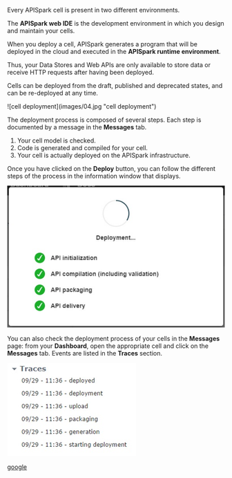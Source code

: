 
Every APISpark cell is present in two different environments.

The **APISpark web IDE** is the development environment in which you design and maintain your cells.

When you deploy a cell, APISpark generates a program that will be deployed in the cloud and executed in the **APISpark runtime environment**.

Thus, your Data Stores and Web APIs are only available to store data or receive HTTP requests after having been deployed.

Cells can be deployed from the draft, published and deprecated states, and can be re-deployed at any time.

<!-- TODO center -->![cell deployment](images/04.jpg "cell deployment")

The deployment process is composed of several steps. Each step is documented by a message in the **Messages** tab.

1. Your cell model is checked.  
2. Code is generated  and compiled for your cell.  
3. Your cell is actually deployed on the APISpark infrastructure.

Once you have clicked on the **Deploy** button, you can follow the different steps of the process in the information window that displays.

![cell deployment process](images/05.jpg "cell deployment process")

You can also check the deployment process of your cells in the **Messages** page: from your **Dashboard**, open the appropriate cell and click on the **Messages** tab. Events are listed in the **Traces** section.

![traces](images/06.jpg "traces")

<a href="www.google.com">google</a>
